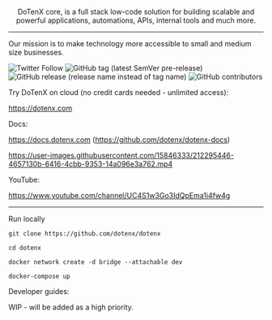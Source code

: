 <p align="center">
  DoTenX core, is a full stack low-code solution for building scalable and powerful applications, automations, APIs, internal tools and much more.
</p>

---

Our mission is to make technology more accessible to small and medium size businesses.

![Twitter Follow](https://img.shields.io/twitter/follow/Do10X?style=social) ![GitHub tag (latest SemVer pre-release)](https://img.shields.io/github/v/tag/dotenx/dotenx?include_prereleases) ![GitHub release (release name instead of tag name)](https://img.shields.io/github/v/release/dotenx/dotenx?include_prereleases) ![GitHub contributors](https://img.shields.io/github/contributors/dotenx/dotenx)

Try DoTenX on cloud (no credit cards needed - unlimited access):

https://dotenx.com

Docs:

https://docs.dotenx.com (https://github.com/dotenx/dotenx-docs)



https://user-images.githubusercontent.com/15846333/212295446-4657130b-6416-4cbb-9353-14a096e3a762.mp4



YouTube:

https://www.youtube.com/channel/UC4S1w3Go3IdQpEma1i4fw4g


---

Run locally

```
git clone https://github.com/dotenx/dotenx

cd dotenx

docker network create -d bridge --attachable dev

docker-compose up
```

Developer guides:

WIP - will be added as a high priority.

